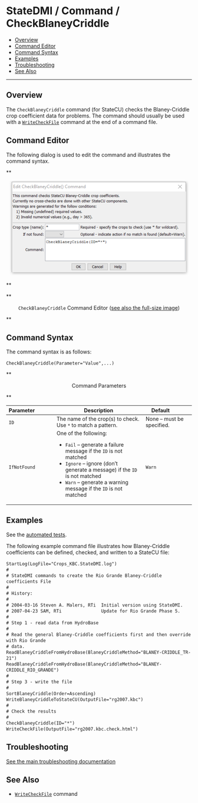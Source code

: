# StateDMI / Command / CheckBlaneyCriddle #

* [Overview](#overview)
* [Command Editor](#command-editor)
* [Command Syntax](#command-syntax)
* [Examples](#examples)
* [Troubleshooting](#troubleshooting)
* [See Also](#see-also)

-------------------------

## Overview ##

The `CheckBlaneyCriddle` command (for StateCU)
checks the Blaney-Criddle crop coefficient data for problems.
The command should usually be used with a
[`WriteCheckFile`](../WriteCheckFile/WriteCheckFile.md)
command at the end of a command file.

## Command Editor ##

The following dialog is used to edit the command and illustrates the command syntax.

**<p style="text-align: center;">
![CheckBlaneyCriddle Command Editor](CheckBlaneyCriddle.png)
</p>**

**<p style="text-align: center;">
`CheckBlaneyCriddle` Command Editor (<a href="../CheckBlaneyCriddle.png">see also the full-size image</a>)
</p>**

## Command Syntax ##

The command syntax is as follows:

```text
CheckBlaneyCriddle(Parameter="Value",...)
```
**<p style="text-align: center;">
Command Parameters
</p>**

| **Parameter**&nbsp;&nbsp;&nbsp;&nbsp;&nbsp;&nbsp;&nbsp;&nbsp;&nbsp;&nbsp;&nbsp;&nbsp; | **Description** | **Default**&nbsp;&nbsp;&nbsp;&nbsp;&nbsp;&nbsp;&nbsp;&nbsp;&nbsp;&nbsp; |
| --------------|-----------------|----------------- |
| `ID` | The name of the crop(s) to check.  Use `*` to match a pattern. | None – must be specified. |
| `IfNotFound` | One of the following:<ul><li>`Fail` – generate a failure message if the `ID` is not matched</li><li>`Ignore` – ignore (don’t generate a message) if the `ID` is not matched</li><li>`Warn` – generate a warning message if the `ID` is not matched</li></ul> | `Warn` |

## Examples ##

See the [automated tests](https://github.com/OpenCDSS/cdss-app-statedmi-test/tree/master/test/regression/commands/CheckBlaneyCriddle).

The following example command file illustrates how Blaney-Criddle
coefficients can be defined, checked, and written to a StateCU file:

```
StartLog(LogFile="Crops_KBC.StateDMI.log")
#
# StateDMI commands to create the Rio Grande Blaney-Criddle coefficients File
#
# History:
#
# 2004-03-16 Steven A. Malers, RTi  Initial version using StateDMI.
# 2007-04-23 SAM, RTi               Update for Rio Grande Phase 5.
#
# Step 1 - read data from HydroBase
#
# Read the general Blaney-Criddle coefficients first and then override with Rio Grande
# data.
ReadBlaneyCriddleFromHydroBase(BlaneyCriddleMethod="BLANEY-CRIDDLE_TR-21")
ReadBlaneyCriddleFromHydroBase(BlaneyCriddleMethod="BLANEY-CRIDDLE_RIO_GRANDE")
#
# Step 3 - write the file
#
SortBlaneyCriddle(Order=Ascending)
WriteBlaneyCriddleToStateCU(OutputFile="rg2007.kbc")
#
# Check the results
#
CheckBlaneyCriddle(ID="*")
WriteCheckFile(OutputFile="rg2007.kbc.check.html")
```

## Troubleshooting ##

[See the main troubleshooting documentation](../../troubleshooting/troubleshooting.md)

## See Also ##

* [`WriteCheckFile`](../WriteCheckFile/WriteCheckFile.md) command
